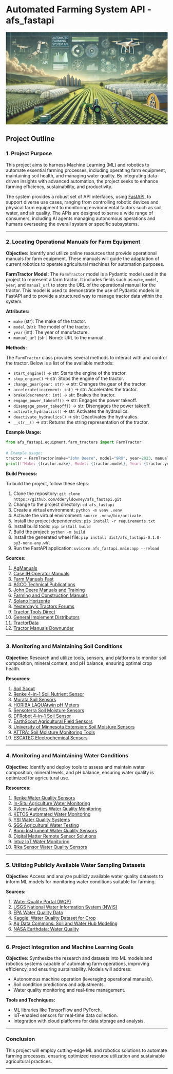 # Automated Farming System API - afs_fastapi

![Automated Farming System API logo](resources/static/images/afs_fastapi-logo.jpg)

## Project Outline

### 1. Project Purpose

This project aims to harness Machine Learning (ML) and robotics to automate essential farming processes, including
operating farm equipment, maintaining soil health, and managing water quality. By integrating data-driven insights with
advanced automation, the project seeks to enhance farming efficiency, sustainability, and productivity.

The system provides a robust set of API interfaces, using [FastAPI](https://fastapi.tiangolo.com), to support diverse
use cases, ranging from controlling robotic devices and physical farm equipment to monitoring environmental factors such
as soil, water, and air quality. The APIs are designed to serve a wide range of consumers, including AI agents managing
autonomous operations and humans overseeing the overall system or specific subsystems.

---

### 2. Locating Operational Manuals for Farm Equipment

**Objective:** Identify and utilize online resources that provide operational manuals for farm equipment. These manuals
will guide the adaptation of current robotics to operate agricultural machines for automation purposes.

**FarmTractor Model:**
The `FarmTractor` model is a Pydantic model used in the project to represent a farm tractor. It includes fields such as
`make`, `model`, `year`, and `manual_url` to store the URL of the operational manual for the tractor. This model is used
to demonstrate the use of Pydantic models in FastAPI and to provide a structured way to manage tractor data within the
system.

**Attributes:**

- `make` (str): The make of the tractor.
- `model` (str): The model of the tractor.
- `year` (int): The year of manufacture.
- `manual_url` (str | None): URL to the manual.

**Methods:**

The `FarmTractor` class provides several methods to interact with and control the tractor.
Below is a list of the available methods:

- `start_engine()` -> str: Starts the engine of the tractor.
- `stop_engine()` -> str: Stops the engine of the tractor.
- `change_gear(gear: str)` -> str: Changes the gear of the tractor.
- `accelerate(increment: int)` -> str: Accelerates the tractor.
- `brake(decrement: int)` -> str: Brakes the tractor.
- `engage_power_takeoff()` -> str: Engages the power takeoff.
- `disengage_power_takeoff()` -> str: Disengages the power takeoff.
- `activate_hydraulics()` -> str: Activates the hydraulics.
- `deactivate_hydraulics()` -> str: Deactivates the hydraulics.
- `__str__()` -> str: Returns the string representation of the tractor.

**Example Usage:**

```python
from afs_fastapi.equipment.farm_tractors import FarmTractor

# Example usage:
tractor = FarmTractor(make="John Deere", model="9RX", year=2023, manual_url="https://example.com/manual")
print(f"Make: {tractor.make}, Model: {tractor.model}, Year: {tractor.year}, Manual URL: {tractor.manual_url}")
```

**Build Process:**

To build the project, follow these steps:

1. Clone the repository: `git clone https://github.com/dderyldowney/afs_fastapi.git`
2. Change to the project directory: `cd afs_fastapi`
3. Create a virtual environment: `python -m venv .venv`
4. Activate the virtual environment: `source .venv/bin/activate`
5. Install the project dependencies: `pip install -r requirements.txt`
6. Install build tools: `pip install build`
7. Build the project: `python -m build`
8. Install the generated wheel file: `pip install dist/afs_fastapi-0.1.0-py3-none-any.whl`
9. Run the FastAPI application: `uvicorn afs_fastapi.main:app --reload`

**Sources:**

1. [AgManuals](https://agmanuals.com)
2. [Case IH Operator Manuals](https://www.caseih.com/en-us/unitedstates/service-support/operators-manuals)
3. [Farm Manuals Fast](https://farmmanualsfast.com)
4. [AGCO Technical Publications](https://www.agcopubs.com)
5. [John Deere Manuals and Training](https://www.deere.com/en/parts-and-service/manuals-and-training)
6. [Farming and Construction Manuals](https://farming-constructionmanuals.com)
7. [Solano Horizonte](https://solano-horizonte.com/download-catalogs-and-manuals-of-agricultural-machinery)
8. [Yesterday's Tractors Forums](https://forums.yesterdaystractors.com)
9. [Tractor Tools Direct](https://tractortoolsdirect.com/manuals)
10. [General Implement Distributors](https://www.generalimp.com/manuals)
11. [TractorData](https://www.tractordata.com)
12. [Tractor Manuals Downunder](https://www.tractor-manuals-downunder.com)

---

### 3. Monitoring and Maintaining Soil Conditions

**Objective:** Research and utilize tools, sensors, and platforms to monitor soil composition, mineral content, and pH
balance, ensuring optimal crop health.

**Resources:**

1. [Soil Scout](https://soilscout.com)
2. [Renke 4-in-1 Soil Nutrient Sensor](https://www.renkeer.com/product/soil-nutrient-sensor/)
3. [Murata Soil Sensors](https://www.murata.com/en-us/products/sensor/soil)
4. [HORIBA LAQUAtwin pH Meters](https://www.horiba.com/usa/water-quality/applications/agriculture-crop-science/soil-ph-and-nutrient-availability/)
5. [Sensoterra Soil Moisture Sensors](https://www.sensoterra.com/soil-sensor-for-agriculture/)
6. [DFRobot 4-in-1 Soil Sensor](https://www.dfrobot.com/product-2830.html)
7. [EarthScout Agricultural Field Sensors](https://www.earthscout.com/)
8. [University of Minnesota Extension: Soil Moisture Sensors](https://extension.umn.edu/irrigation/soil-moisture-sensors-irrigation-scheduling)
9. [ATTRA: Soil Moisture Monitoring Tools](https://attra.ncat.org/publication/soil-moisture-monitoring-low-cost-tools-and-methods/)
10. [ESCATEC Electrochemical Sensors](https://www.escatec.com/blog/electrochemical-sensors-soil-analysis-through-precision-agriculture)

---

### 4. Monitoring and Maintaining Water Conditions

**Objective:** Identify and deploy tools to assess and maintain water composition, mineral levels, and pH balance,
ensuring water quality is optimized for agricultural use.

**Resources:**

1. [Renke Water Quality Sensors](https://www.renkeer.com/top-7-water-quality-sensors/)
2. [In-Situ Agriculture Water Monitoring](https://in-situ.com/us/agriculture)
3. [Xylem Analytics Water Quality Monitoring](https://www.xylemanalytics.com/en/products/water-quality-monitoring)
4. [KETOS Automated Water Monitoring](https://ketos.co/)
5. [YSI Water Quality Systems](https://www.ysi.com/products)
6. [SGS Agricultural Water Testing](https://www.sgs.com/en-us/services/agricultural-water-testing)
7. [Boqu Instrument Water Quality Sensors](https://www.boquinstrument.com/how-water-quality-sensors-are-used-in-agriculture-and-farming.html)
8. [Digital Matter Remote Sensor Solutions](https://sense.digitalmatter.com/blog/water-quality-monitoring)
9. [Intuz IoT Water Monitoring](https://www.intuz.com/blog/iot-for-water-monitoring-in-crops)
10. [Rika Sensor Water Quality Sensors](https://www.rikasensor.com/blog-top-10-water-quality-sensors-for-water-treatments.html)

---

### 5. Utilizing Publicly Available Water Sampling Datasets

**Objective:** Access and analyze publicly available water quality datasets to inform ML models for monitoring water
conditions suitable for farming.

**Sources:**

1. [Water Quality Portal (WQP)](https://www.waterqualitydata.us/)
2. [USGS National Water Information System (NWIS)](https://catalog.data.gov/dataset)
3. [EPA Water Quality Data](https://www.epa.gov/waterdata/water-quality-data)
4. [Kaggle: Water Quality Dataset for Crop](https://www.kaggle.com/datasets/abhishekkhanna004/water-quality-dataset-for-crop)
5. [Ag Data Commons: Soil and Water Hub Modeling](https://agdatacommons.nal.usda.gov/articles/dataset/Soil_and_Water_Hub_Modeling_Datasets/24852681)
6. [NASA Earthdata: Water Quality](https://www.earthdata.nasa.gov/topics/ocean/water-quality)

---

### 6. Project Integration and Machine Learning Goals

**Objective:** Synthesize the research and datasets into ML models and robotics systems capable of automating farm
operations, improving efficiency, and ensuring sustainability. Models will address:

- Autonomous machine operation (leveraging operational manuals).
- Soil condition predictions and adjustments.
- Water quality monitoring and real-time management.

**Tools and Techniques:**

- ML libraries like TensorFlow and PyTorch.
- IoT-enabled sensors for real-time data collection.
- Integration with cloud platforms for data storage and analysis.

---

### Conclusion

This project will employ cutting-edge ML and robotics solutions to automate farming processes, ensuring optimized
resource utilization and sustainable agricultural practices.

---
